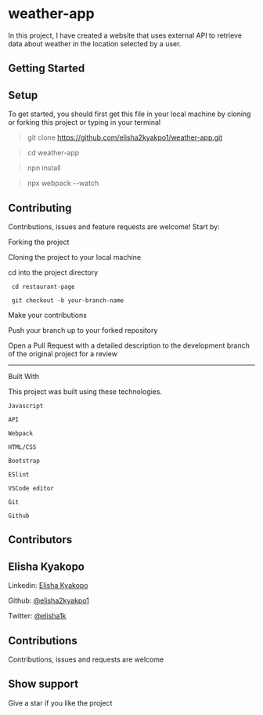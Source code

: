 # weather-app
In this project, I have created a website that uses external API to retrieve data about weather in the location selected by a user.

## Getting Started

## Setup

To get started, you should first get this file in your local machine by cloning or forking this project or typing in your terminal

> git clone https://github.com/elisha2kyakpo1/weather-app.git

> cd weather-app

> npn install

> npx webpack --watch

## Contributing

Contributions, issues and feature requests are welcome! Start by:

Forking the project

Cloning the project to your local machine

cd into the project directory

```
 cd restaurant-page

 git checkout -b your-branch-name
```

Make your contributions

Push your branch up to your forked repository

Open a Pull Request with a detailed description to the development branch of the original project for a review

---

Built With

This project was built using these technologies.

```
Javascript

API

Webpack

HTML/CSS

Bootstrap

ESlint

VSCode editor

Git

Github
```

## Contributors

## Elisha Kyakopo

  Linkedin: [Elisha Kyakopo](https://www.linkedin.com/in/elisha-kyakopo/)

  Github: [@elisha2kyakpo1](https://github.com/elisha2kyakpo1)

  Twitter: [@elisha1k](https://twitter.com/Elisha1k)

## Contributions

Contributions, issues and requests are welcome

## Show support

Give a star if you like the project